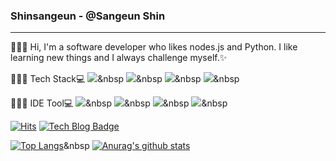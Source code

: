 ### Shinsangeun - @Sangeun Shin
---

👩🏻‍💻 Hi, I'm a software developer who likes nodes.js and Python. I like learning new things and I always challenge myself.✨

💁🏻‍♀️ Tech Stack💻
<img src="https://img.shields.io/badge/#F7DF1E?style=flat-square&logo=JavaScript&logoColor=white"/></a>&nbsp 
<img src="https://img.shields.io/badge/#61DAFB?style=flat-square&logo=React&logoColor=white"/></a>&nbsp 
<img src="https://img.shields.io/badge/#3776AB?style=flat-square&logo=Python&logoColor=white"/></a>&nbsp
<img src="https://img.shields.io/badge/#DC382D?style=flat-square&logo=Redis&logoColor=white"/></a>&nbsp 

💁🏻‍♀️ IDE Tool💻
<img src="https://img.shields.io/badge/#000000?style=flat-square&logo=IntelliJIDEA&logoColor=white"/></a>&nbsp 
<img src="https://img.shields.io/badge/#F05032?style=flat-square&logo=Git&logoColor=white"/></a>&nbsp 
<img src="https://img.shields.io/badge/#181717?style=flat-square&logo=GitHub&logoColor=white"/></a>&nbsp 
<img src="https://img.shields.io/badge/#F37626?style=flat-square&logo=Jupyter&logoColor=white"/></a>&nbsp 


[![Hits](https://hits.seeyoufarm.com/api/count/incr/badge.svg?url=https%3A%2F%2Fgithub.com%2Fshinsangeun&count_bg=%2379C83D&title_bg=%23555555&icon=&icon_color=%23E7E7E7&title=hits&edge_flat=false)](https://hits.seeyoufarm.com) [![Tech Blog Badge](http://img.shields.io/badge/-Tech%20blog-black?style=flat-square&logo=github&link=https://shinsangeun.github.io/)](https://shinsangeun.github.io/)

[![Top Langs](https://github-readme-stats.vercel.app/api/top-langs/?username=shinsangeun)](https://github.com/shinsangeun/shinsangeun)&nbsp 
[![Anurag's github stats](https://github-readme-stats.vercel.app/api?username=shinsangeun)](https://github.com/shinsangeun/shinsangeun)
 

